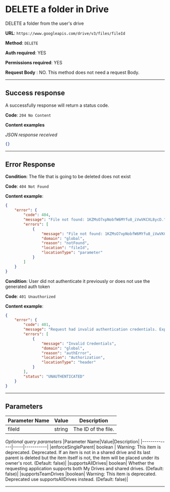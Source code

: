 # DELETE a folder in Drive

DELETE a folder from the user's drive

**URL**: ```https://www.googleapis.com/drive/v3/files/fileId```

**Method**: ```DELETE```

**Auth required**: YES

**Permissions required**: YES

**Request Body** : NO. This method does not need a request Body.

-----------

## Success response

A successfully response will return a status code. 

**Code**: ```204 No Content```

**Content examples**

*JSON response received*
```json
{}
```

-----------

## Error Response

**Condition**: The file that is going to be deleted does not exist

**Code**: ```404 Not Found```

**Content example**:

```json
{
    "error": {
        "code": 404,
        "message": "File not found: 1KZMsO7xpNobfW6MYfu8_iVwVKCXL8ycD.",
        "errors": [
            {
                "message": "File not found: 1KZMsO7xpNobfW6MYfu8_iVwVKCXL8ycD.",
                "domain": "global",
                "reason": "notFound",
                "location": "fileId",
                "locationType": "parameter"
            }
        ]
    }
}
```

**Condition**: User did not authenticate it previously or does not use the generated auth token

**Code**: ```401 Unauthorized```

**Content example**:

```json
{
    "error": {
        "code": 401,
        "message": "Request had invalid authentication credentials. Expected OAuth 2 access token, login cookie or other valid authentication credential. See https://developers.google.com/identity/sign-in/web/devconsole-project.",
        "errors": [
            {
                "message": "Invalid Credentials",
                "domain": "global",
                "reason": "authError",
                "location": "Authorization",
                "locationType": "header"
            }
        ],
        "status": "UNAUTHENTICATED"
    }
}
```

-----------

## Parameters
|Parameter Name|Value|Description|
|--------------|-----|-----------|
|fileId|string|The ID of the file.|

*Optional query parameters*
|Parameter Name|Value|Description|
|--------------|-----|-----------|
|enforceSingleParent|	boolean	| Warning: This item is deprecated. Deprecated. If an item is not in a shared drive and its last parent is deleted but the item itself is not, the item will be placed under its owner's root. (Default: false)|
|supportsAllDrives|	boolean|	Whether the requesting application supports both My Drives and shared drives. (Default: false)|
|supportsTeamDrives	|boolean| Warning: This item is deprecated. Deprecated use supportsAllDrives instead. (Default: false)|

-----------
